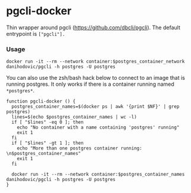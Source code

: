 # pgcli-docker

Thin wrapper around pgcli (https://github.com/dbcli/pgcli). The default entrypoint is `["pgcli"].`

### Usage

    docker run -it --rm --network container:$postgres_container_network danihodovic/pgcli -h postgres -U postgres

You can also use the zsh/bash hack below to connect to an image that is running postgres. It only works
if there is a container running named `*postgres*`.


    function pgcli-docker () {
      postgres_container_names=$(docker ps | awk '{print $NF}' | grep postgres)
      lines=$(echo $postgres_container_names | wc -l)
      if [ "$lines" -eq 0 ]; then
        echo "No container with a name containing 'postgres' running"
        exit 1
      fi
      if [ "$lines" -gt 1 ]; then
        echo "More than one postgres container running: \n$postgres_container_names"
        exit 1
      fi

      docker run -it --rm --network container:$postgres_container_names danihodovic/pgcli -h postgres -U postgres
    }
